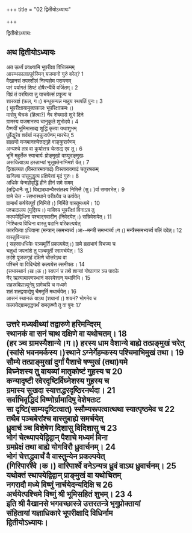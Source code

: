 +++
title = "02 द्वितीयोऽध्यायः"

+++





द्वितीयोऽध्यायः  




अथ द्वितीयोऽध्यायः  
-------------------  
अत ऊर्ध्वं प्रवक्ष्यामि भूपरीक्षा विधिक्रमम्  
आरम्भकालात्पूर्वस्मिन् यजमानो गुरुं वरेत्? 1  
वैखानसं तपश्शीलं नित्यहोम परायणम्  
पारं पर्यागतं शिष्टं दोषैरन्यैर्वि वर्जितम्। 2  
विप्रं तं वरयित्वा तु याचयेत्सं प्रपूज्य च  
शास्त्रज्ञं (फल, ग।) बन्धुसम्पन्न माहूय स्थपतिं पुनः। 3  
( भूपरीक्षायामुक्तकालः भूपरिक्षाक्रमः।)  
मासेषु चैत्रकं (हित्वा?) नैव शेषमासे शुभे दिने  
ग्रामस्य यजमानस्य चानुकूले शुभोदये। 4  
वैष्णवीं भूमिमासाद्य शुद्धिं कृत्वा यथाशुभम्  
पूर्वेद्युरेव शर्वर्या मङ्कुरार्पणम् मारभेत् 5  
ब्राह्मणो यजमानश्चेत्तद्गृहे वाङ्कुरार्पणम्  
अन्यश्चे तत्र वा कुर्यात्तत्र चेत्सद्य एव तु। 6  
भूमिं महुर्तेक स्याचार्यः प्रोङ्मुखो वाप्युदङ्मुखः  
असयित्वाऽथ हस्ताभ्यां भूसूक्तेनाभिमर्श येत्। 7  
द्वितालयत (विस्तारमवगाढं) विस्तारावगाढं चतुरश्रकम्  
खनित्वा पांसुमुद्धृत्य प्रक्षिपेत्तां मृदं गुरुः। 8  
अधिके चेन्महोवृद्धिं हीने हीनं समे समम्  
(तद्विधानैः सु,) विद्यादथान्यैस्संलक्ष्य निमित्तै (सु। )र्वा समारभेत्। 9  
ग्रामे चेत्त - त्सभास्थाने परीक्ष्यैव च कर्षयेत्  
ग्रामार्थं कर्षयेत्पूर्वं (निमित्ते।) निर्मिते वास्तुमध्यमे। 10  
पश्चादालय (मुद्दिश्य।) माविश्य भूपरीक्षां विनाऽत्र तु  
कल्पयेद्विधिना पश्चाद्गवादीन् (निवेदयेत्।) सन्निवेशयेत्। 11  
निश्चित्य विधिना वास्तु पदानि परिकल्पयेत्  
कारयित्वा ऽधिवाना (मन्त्रान् त्समभ्यर्च्य।आ--मन्त्री समभ्यर्च्य।ग।) मन्त्रैस्समभ्यर्च्य बलिं ददेत्। 12  
वास्तुविन्यासः  
( सहस्राधधिकेः पञ्चमूर्तिं प्रकल्पयेत्।) ग्रामे ब्रह्मभागं विभज्य च  
चतुर्धा जपनांशे तु पञ्चमूर्ती स्समर्चयेत्। 13  
तदंशे पूजकगृहं दक्षिणे चोत्तरेऽथ वा  
पश्चिमे वा विदिग्देशे कल्पयेत्त त्समीपतः। 14  
(सभास्थानं।ख।क।) स्वपनं च तथै शान्यां गोष्ठागार ञ्च पावके  
नैर् ऋत्यामापणस्थानं कारयेत्तान् यथाविधि। 15  
सहस्रविप्रान्न्यूनेषु ग्रामेष्वपि च मध्यमे  
शतं शतद्वयाद्येषु चैममूर्ति मथार्चयेत्। 16  
आसनं स्थानकं वाऽथ (शयानां।) शयनं? भोगमेव च  
कल्पयेद्ग्रामवृद्ध्यर्थं रामकृष्णौ तु वा पुनः 17  
  
  
उत्तरे मध्यवीथ्यां तद्वारुणे हरिमन्दिरम्  
स्थानकं वा सनं चाथ दक्षिणे वा यथोचतम्। 18  
(हर ञ्च ग्रामस्यैशान्ये।ग।) हरस्य धाम वैशान्ये बाह्ये तत्प्रङ्मुखं चरेत्  
(स्वांसे भवनमर्कस्य।)स्थाने ऽग्नेर्गेहम्कस्य पश्चिमाभिमुखं तथा। 19  
सौम्ये तत्प्राङ्मुखां दुर्गां पैशाचे षण्मुखं (तथा)यमे  
विघ्नेशस्य तु वायव्यां मातृकोष्टं गुहस्य च 20  
कन्यादृष्टी रवेरदृष्टिर्विघ्नेशस्य गुहस्य च  
ग्रमास्य सुखदा स्यात्तद्धरदृष्ठिरनर्थदा। 21  
सर्वाभिवृद्धिदं विष्णोर्ग्रामादिषु वेशेषतःट  
सा दृष्टि(साम्यदृष्टित्वात्) स्सौम्यरूपत्वात्थथा स्यात्पृष्ठमेव च 22  
तथैव पञ्चबेरांश्च वास्तुबाह्ये समर्चयेत्  
ध्रुवार्च ञ्च विशेषेण दिशासु विदिशासु च 23  
भोगं चेत्थ्पापयेद्विद्वान् पैशाचे मध्यमं विना  
ग्रमप्रेक्षं तथा बाह्ये योगविरौ ध्रुवार्चनम्। 24  
भोगं चेत्तद्ध्रुवार्चं वै वास्तुन्येन प्रकल्पयेत्  
(गिरिपारश्वे।क।) वारिपार्श्वे वनेऽन्यत्र ध्रुवं वाऽथ ध्रुवार्चनम्। 25  
यथोक्तं स्थापयेद्विद्वान् प्राङ्मुखं वा यथोचितम्  
नगरादौ मध्ये विष्णुं नार्चयेदन्यदिक्षि च 26  
अर्चयेत्पश्चिमे विष्णुं श्री भूमिसहितं शुभम्। 23 4  
इति श्री वैखानसे भगवच्छास्त्रे उत्तरतन्त्रे भृगुप्रोक्तायां  
संहितायां यज्ञाधिकारे भूपरीक्षादि विधिर्नाम  
द्वितीयोऽध्यायः।  
------------------  
